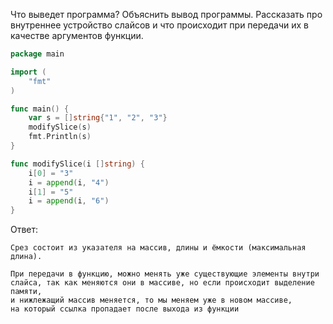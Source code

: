Что выведет программа? Объяснить вывод программы. Рассказать про внутреннее устройство слайсов и что происходит при передачи их в качестве аргументов функции.

```go
package main

import (
	"fmt"
)

func main() {
	var s = []string{"1", "2", "3"}
	modifySlice(s)
	fmt.Println(s)
}

func modifySlice(i []string) {
	i[0] = "3"
	i = append(i, "4")
	i[1] = "5"
	i = append(i, "6")
}
```

Ответ:
```
Срез состоит из указателя на массив, длины и ёмкости (максимальная длина).

При передачи в функцию, можно менять уже существующие элементы внутри 
слайса, так как меняются они в массиве, но если происходит выделение памяти, 
и нижлежащий массив меняется, то мы меняем уже в новом массиве, 
на который ссылка пропадает после выхода из функции

```